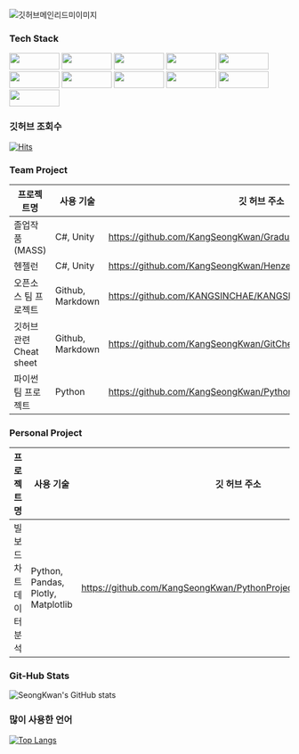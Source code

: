 ![깃허브메인리드미이미지](https://user-images.githubusercontent.com/99636945/201246851-6b59dc49-db1c-4e34-841c-5032df668b6c.png)

### Tech Stack
<p>
<img src="https://img.shields.io/badge/CSharp-239120?style=flat-square&logo=CSharp&logoColor=white" width=90px, height=30px/> 
<img src="https://img.shields.io/badge/Python-3776AB?style=flat-square&logo=Python&logoColor=white" width=90px, height=30px/> 
<img src="https://img.shields.io/badge/pandas-150458?style=flat-square&logo=pandas&logoColor=white" width=90px, height=30px/> 
<img src="https://img.shields.io/badge/Unity-AAFFBB?style=flat-square&logo=Unity&logoColor=white" width=90px, height=30px/> 
<img src="https://img.shields.io/badge/R-276DC3?style=flat-square&logo=R&logoColor=white" width=90px, height=30px/> 
<img src="https://img.shields.io/badge/Git-F05032?style=flat-square&logo=Git&logoColor=white" width=90px, height=30px/> 
<img src="https://img.shields.io/badge/GitHub-181717?style=flat-square&logo=GitHub&logoColor=white" width=90px, height=30px/> 
<img src="https://img.shields.io/badge/AWS-007396?style=flat-square&logo=AmazonAWS&logoColor=white" width=90px, height=30px/> 
<img src="https://img.shields.io/badge/Plotly-3F4F75?style=flat-square&logo=Plotly&logoColor=white" width=90px, height=30px/> 
<img src="https://img.shields.io/badge/MySQL-4479A1?style=flat-square&logo=MySQL&logoColor=white" width=90px, height=30px/> 
<img src="https://img.shields.io/badge/Linux-FCC624?style=flat-square&logo=Linux&logoColor=white" width=90px, height=30px/> 
</p>

### 깃허브 조회수
[![Hits](https://hits.seeyoufarm.com/api/count/incr/badge.svg?url=https%3A%2F%2Fgithub.com%2FKangSeongKwan&count_bg=%23F1A91F&title_bg=%233687E5&icon=&icon_color=%23BCDCF3&title=hits&edge_flat=false)](https://hits.seeyoufarm.com)

### Team Project

|프로젝트명|사용 기술|깃 허브 주소|
|---|---|---|
|졸업작품(MASS)|C#, Unity|https://github.com/KangSeongKwan/GraduateProject|
|헨젤런|C#, Unity|https://github.com/KangSeongKwan/HenzelRun|
|오픈소스 팀 프로젝트|Github, Markdown|https://github.com/KANGSINCHAE/KANGSINCHAE|
|깃허브 관련 Cheat sheet|Github, Markdown|https://github.com/KangSeongKwan/GitCheatSheet|
|파이썬 팀 프로젝트|Python|https://github.com/KangSeongKwan/PythonProject/tree/main/TurtleRace|

### Personal Project
|프로젝트명|사용 기술|깃 허브 주소|
|---|---|---|
|빌보드 차트 데이터 분석|Python, Pandas, Plotly, Matplotlib|https://github.com/KangSeongKwan/PythonProject/tree/main/DataAnalyze|

### Git-Hub Stats
![SeongKwan's GitHub stats](https://github-readme-stats.vercel.app/api?username=KangSeongKwan&theme=chartreuse-dark&show_icons=true)

### 많이 사용한 언어
[![Top Langs](https://github-readme-stats.vercel.app/api/top-langs/?username=KangSeongKwan)](https://github.com/KangSeongKwan)

